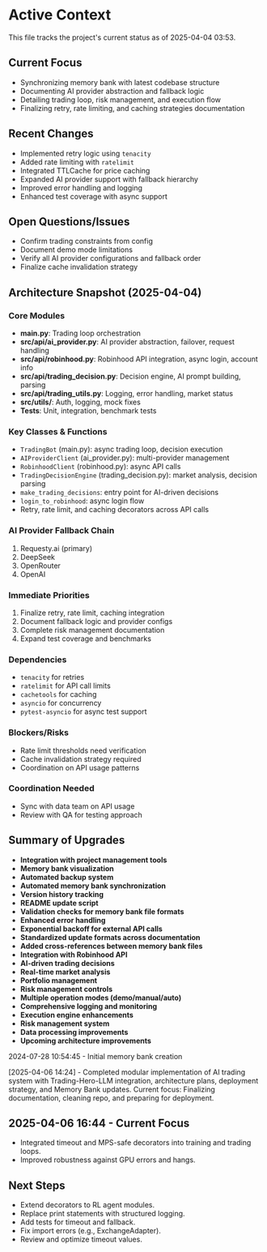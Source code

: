 
# Active Context

This file tracks the project's current status as of 2025-04-04 03:53.

## Current Focus
- Synchronizing memory bank with latest codebase structure
- Documenting AI provider abstraction and fallback logic
- Detailing trading loop, risk management, and execution flow
- Finalizing retry, rate limiting, and caching strategies documentation

## Recent Changes
- Implemented retry logic using `tenacity`
- Added rate limiting with `ratelimit`
- Integrated TTLCache for price caching
- Expanded AI provider support with fallback hierarchy
- Improved error handling and logging
- Enhanced test coverage with async support

## Open Questions/Issues
- Confirm trading constraints from config
- Document demo mode limitations
- Verify all AI provider configurations and fallback order
- Finalize cache invalidation strategy

## Architecture Snapshot (2025-04-04)

### Core Modules
- **main.py**: Trading loop orchestration
- **src/api/ai_provider.py**: AI provider abstraction, failover, request handling
- **src/api/robinhood.py**: Robinhood API integration, async login, account info
- **src/api/trading_decision.py**: Decision engine, AI prompt building, parsing
- **src/api/trading_utils.py**: Logging, error handling, market status
- **src/utils/**: Auth, logging, mock fixes
- **Tests**: Unit, integration, benchmark tests

### Key Classes & Functions
- `TradingBot` (main.py): async trading loop, decision execution
- `AIProviderClient` (ai_provider.py): multi-provider management
- `RobinhoodClient` (robinhood.py): async API calls
- `TradingDecisionEngine` (trading_decision.py): market analysis, decision parsing
- `make_trading_decisions`: entry point for AI-driven decisions
- `login_to_robinhood`: async login flow
- Retry, rate limit, and caching decorators across API calls

### AI Provider Fallback Chain
1. Requesty.ai (primary)
2. DeepSeek
3. OpenRouter
4. OpenAI

### Immediate Priorities
1. Finalize retry, rate limit, caching integration
2. Document fallback logic and provider configs
3. Complete risk management documentation
4. Expand test coverage and benchmarks

### Dependencies
- `tenacity` for retries
- `ratelimit` for API call limits
- `cachetools` for caching
- `asyncio` for concurrency
- `pytest-asyncio` for async test support

### Blockers/Risks
- Rate limit thresholds need verification
- Cache invalidation strategy required
- Coordination on API usage patterns

### Coordination Needed
- Sync with data team on API usage
- Review with QA for testing approach

## Summary of Upgrades

- **Integration with project management tools**
- **Memory bank visualization**
- **Automated backup system**
- **Automated memory bank synchronization**
- **Version history tracking**
- **README update script**
- **Validation checks for memory bank file formats**
- **Enhanced error handling**
- **Exponential backoff for external API calls**
- **Standardized update formats across documentation**
- **Added cross-references between memory bank files**
- **Integration with Robinhood API**
- **AI-driven trading decisions**
- **Real-time market analysis**
- **Portfolio management**
- **Risk management controls**
- **Multiple operation modes (demo/manual/auto)**
- **Comprehensive logging and monitoring**
- **Execution engine enhancements**
- **Risk management system**
- **Data processing improvements**
- **Upcoming architecture improvements**

2024-07-28 10:54:45 - Initial memory bank creation

[2025-04-06 14:24] - Completed modular implementation of AI trading system with Trading-Hero-LLM integration, architecture plans, deployment strategy, and Memory Bank updates.
Current focus: Finalizing documentation, cleaning repo, and preparing for deployment.


## 2025-04-06 16:44 - Current Focus
- Integrated timeout and MPS-safe decorators into training and trading loops.
- Improved robustness against GPU errors and hangs.

## Next Steps
- Extend decorators to RL agent modules.
- Replace print statements with structured logging.
- Add tests for timeout and fallback.
- Fix import errors (e.g., ExchangeAdapter).
- Review and optimize timeout values.

